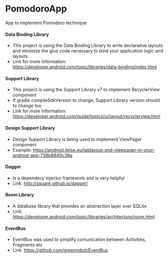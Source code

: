 # PomodoroApp
App to implement Pomodoro technique 

#### Data Binding Library
* This project is using the Data Binding Library to write declarative 
layouts and minimize the glue code necessary to bind your application logic and layouts.
* Link for more information: https://developer.android.com/topic/libraries/data-binding/index.html

#### Support Library
* This project is using the Support Library v7 to implement RecyclerView component
* If gradle compileSdkVersion to change, Support Library version should to change too
* Link for more information: https://developer.android.com/guide/topics/ui/layout/recyclerview.html

#### Design Support Library
* Design Support Library is being used to implement ViewPager component
* Example: https://android.jlelse.eu/tablayout-and-viewpager-in-your-android-app-738b8840c38a

#### Dagger 
* Is a dependecy injector framework and is very helpful
* Link: http://square.github.io/dagger/

#### Room Library
* A database library that provides an abstraction layer over SQLite 
* Link: https://developer.android.com/topic/libraries/architecture/room.html

#### EventBus
* EventBus was used to simplify comunication between Activities, Fragments etc
* Link: https://github.com/greenrobot/EventBus



